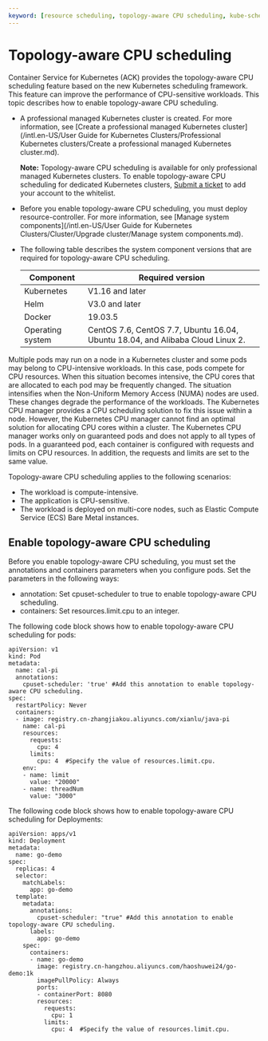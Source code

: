 ```yaml
---
keyword: [resource scheduling, topology-aware CPU scheduling, kube-scheduler, CPU manager]
---
```


# Topology-aware CPU scheduling

Container Service for Kubernetes \(ACK\) provides the topology-aware CPU scheduling feature based on the new Kubernetes scheduling framework. This feature can improve the performance of CPU-sensitive workloads. This topic describes how to enable topology-aware CPU scheduling.

-   A professional managed Kubernetes cluster is created. For more information, see [Create a professional managed Kubernetes cluster](/intl.en-US/User Guide for Kubernetes Clusters/Professional Kubernetes clusters/Create a professional managed Kubernetes cluster.md).

    **Note:** Topology-aware CPU scheduling is available for only professional managed Kubernetes clusters. To enable topology-aware CPU scheduling for dedicated Kubernetes clusters, [Submit a ticket](https://workorder-intl.console.aliyun.com/console.htm) to add your account to the whitelist.

-   Before you enable topology-aware CPU scheduling, you must deploy resource-controller. For more information, see [Manage system components](/intl.en-US/User Guide for Kubernetes Clusters/Cluster/Upgrade cluster/Manage system components.md).
-   The following table describes the system component versions that are required for topology-aware CPU scheduling.

    |Component|Required version|
    |---------|----------------|
    |Kubernetes|V1.16 and later|
    |Helm|V3.0 and later|
    |Docker|19.03.5|
    |Operating system|CentOS 7.6, CentOS 7.7, Ubuntu 16.04, Ubuntu 18.04, and Alibaba Cloud Linux 2.|


Multiple pods may run on a node in a Kubernetes cluster and some pods may belong to CPU-intensive workloads. In this case, pods compete for CPU resources. When this situation becomes intensive, the CPU cores that are allocated to each pod may be frequently changed. The situation intensifies when the Non-Uniform Memory Access \(NUMA\) nodes are used. These changes degrade the performance of the workloads. The Kubernetes CPU manager provides a CPU scheduling solution to fix this issue within a node. However, the Kubernetes CPU manager cannot find an optimal solution for allocating CPU cores within a cluster. The Kubernetes CPU manager works only on guaranteed pods and does not apply to all types of pods. In a guaranteed pod, each container is configured with requests and limits on CPU resources. In addition, the requests and limits are set to the same value.

Topology-aware CPU scheduling applies to the following scenarios:

-   The workload is compute-intensive.
-   The application is CPU-sensitive.
-   The workload is deployed on multi-core nodes, such as Elastic Compute Service \(ECS\) Bare Metal instances.

## Enable topology-aware CPU scheduling

Before you enable topology-aware CPU scheduling, you must set the annotations and containers parameters when you configure pods. Set the parameters in the following ways:

-   annotation: Set cpuset-scheduler to true to enable topology-aware CPU scheduling.
-   containers: Set resources.limit.cpu to an integer.

The following code block shows how to enable topology-aware CPU scheduling for pods:

```
apiVersion: v1
kind: Pod
metadata:
  name: cal-pi
  annotations: 
    cpuset-scheduler: 'true' #Add this annotation to enable topology-aware CPU scheduling.
spec:
  restartPolicy: Never
  containers:
  - image: registry.cn-zhangjiakou.aliyuncs.com/xianlu/java-pi
    name: cal-pi
    resources:
      requests:
        cpu: 4
      limits:
        cpu: 4  #Specify the value of resources.limit.cpu.
    env:
    - name: limit
      value: "20000"
    - name: threadNum
      value: "3000"
```

The following code block shows how to enable topology-aware CPU scheduling for Deployments:

```
apiVersion: apps/v1
kind: Deployment
metadata:
  name: go-demo
spec:
  replicas: 4
  selector:
    matchLabels:
      app: go-demo
  template:
    metadata:
      annotations:
        cpuset-scheduler: "true" #Add this annotation to enable topology-aware CPU scheduling.
      labels:
        app: go-demo
    spec:
      containers:
      - name: go-demo
        image: registry.cn-hangzhou.aliyuncs.com/haoshuwei24/go-demo:1k
        imagePullPolicy: Always
        ports:
        - containerPort: 8080
        resources:
          requests:
            cpu: 1
          limits: 
            cpu: 4  #Specify the value of resources.limit.cpu.
```

